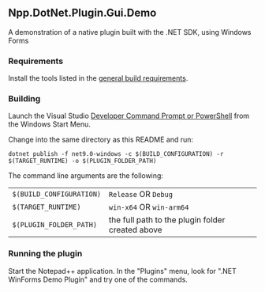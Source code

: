 Npp.DotNet.Plugin.Gui.Demo
--------------------------

A demonstration of a native plugin built with the .NET SDK, using Windows Forms

### Requirements

Install the tools listed in the [general build requirements].


### Building

Launch the Visual Studio [Developer Command Prompt or PowerShell] from the Windows Start Menu.

Change into the same directory as this README and run:

    dotnet publish -f net9.0-windows -c $(BUILD_CONFIGURATION) -r $(TARGET_RUNTIME) -o $(PLUGIN_FOLDER_PATH)

The command line arguments are the following:

|                             |                           |
| :-------------------------- | :------------------------ |
| `$(BUILD_CONFIGURATION)`    | `Release` OR `Debug`      |
| `$(TARGET_RUNTIME)`         | `win-x64` OR `win-arm64`  |
| `$(PLUGIN_FOLDER_PATH)`     | the full path to the plugin folder created above |


### Running the plugin

Start the Notepad++ application. In the "Plugins" menu, look for ".NET WinForms Demo Plugin" and try one of the commands.

[portable Notepad++]: ../minimal/README.mkd/#user-content-portable-npp
[general build requirements]: ../../README.mkd/#requirements
[Developer Command Prompt or PowerShell]: https://learn.microsoft.com/visualstudio/ide/reference/command-prompt-powershell
[Visual Studio Windows Debugger]: https://code.visualstudio.com/docs/cpp/cpp-debug
